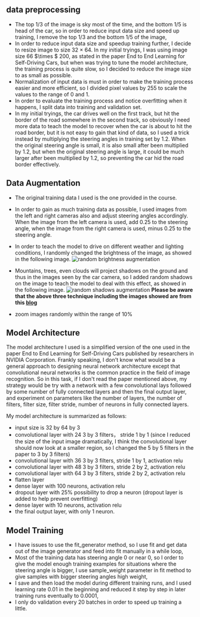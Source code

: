 ## data preprocessing
    
   -  The top 1/3 of the image is sky most of the time, and the bottom 1/5 is head of the car, so in order to reduce input data size and speed up training, I remove the top 1/3 and the bottom 1/5 of the image,
   -  In order to reduce input data size and speedup training further, I decide to resize image to size 32  $\times$ 64. In my initial tryings, I was using image size 66 $\times $ 200, as stated in the paper End to End Learning for Self-Driving Cars, but when was trying to tune the model architecture, the training process is quite slow, so I decided to reduce the image size to as small as possible.
   -  Normalization of input data is must in order to make the training process easier and more efficient, so I divided pixel values by 255 to scale the values to the range of 0 and 1. 
   -  In order to evaluate the training process and notice overfitting when it happens, I split data into training and validation set.
   -  In my initial tryings, the car drives well on the first track, but hit the border of the road somewhere in the second track, so obviously I need more data to teach the model to recover when the car is about to hit the road border, but it is not easy to gain that kind of data, so I used a trick instead by multiplying the steering angles in training set by 1.2. When the original steering angle is small, it is also small after been multiplied by 1.2, but when the original steering angle is large, it could be much larger after been multiplied by 1.2, so preventing the car hid the road border effectively.

## Data Augmentation

   - The original training data I used is the one provided in the course.

   -   In order to gain as much training data as possible, I   used images from the left and right cameras also and adjust steering angles accordingly. When the image from the left camera is used, add 0.25 to the steering angle, when the image from the right camera is used, minus 0.25 to the steering angle.
   -  In order to teach the model to drive on different weather and lighting conditions, I randomly changed the brightness of the image, as showed in the following image.
    ![random brightness augmentation](https://cdn-images-1.medium.com/max/800/1*LTg_FFgMF1Tgw-dI93lgXw.png)
   -  Mountains, trees, even clouds will project shadows on the ground and thus in the images seen by the car camera, so I added random shadows on the image to teach the model to deal with this effect, as showed in the following image.
   ![random shadows augmentation](https://cdn-images-1.medium.com/max/800/1*I5MyRkjrMc2ohpLL-VxJUA.png)
   **Please be aware that the above three technique including the images showed are from this [blog](https://chatbotslife.com/using-augmentation-to-mimic-human-driving-496b569760a9#.tfansn960)**
  
   -   zoom images randomly within the range of 10%

## Model Architecture
    
The model architecture I used is a simplified version of the one used in the paper End to End Learning for Self-Driving Cars published by researchers in NVIDIA Corporation.
Frankly speaking, I don't know what would be a general approach to designing neural network architecture except that convolutional neural networks is the common practice in the field of image recognition. So in this task, if I don't read the paper mentioned above, my strategy would be try with a network with a few convolutional lays followed by some number of fully connected layers and then the final output layer, and experiment on parameters like the number of layers, the number of filters, filter size, filter stride, number of neurons in fully connected layers.

My model architecture is summarized as follows:

-    input size is 32 by 64 by 3
-   convolutional layer with 24 3 by 3 filters， stride 1 by 1
    (since I reduced the size of the input image dramatically, I think the convolutional layer should now look at a smaller region, so I changed the 5 by 5 filters in the paper to 3 by 3 filters)
- convolutional layer with 36 3 by 3 filters, stride 1 by 1, activation relu
-  convolutional layer with 48 3 by 3 filters, stride 2 by 2, activation relu
-  convolutional layer with 64 3 by 3 filters, stride 2 by 2, activation relu
-  flatten layer
-  dense layer with 100 neurons, activation relu
-  dropout layer with 25% possibility to drop a neuron
(dropout layer is added to help prevent overfitting)
-  dense layer with 10 neurons, activation relu
-  the final output layer, with only 1 neuron.

## Model Training

   *  I have issues to use the fit_generator method, so I use fit and get data out of the image generator and feed into fit manually in a while loop,
   *  Most of the training data has steering angle 0 or near 0, so I order to give the model enough training examples for situations where the steering angle is bigger, I use sample_weight parameter in fit method to give samples with bigger steering angles high weight,
   *  I save and then load the model during different training runs, and I used learning rate 0.01 in the beginning and reduced it step by step in later training runs eventually to 0.0001,
   * I only do validation every 20 batches in order to speed up training a little.
